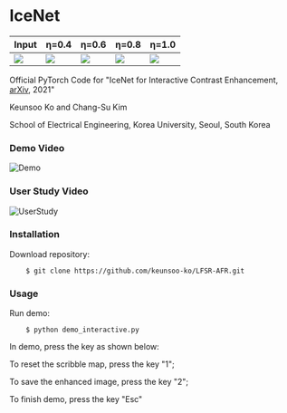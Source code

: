 # IceNet

Input | &eta;=0.4 | &eta;=0.6 | &eta;=0.8 | &eta;=1.0 
------------- | ------------- | ------------- | ------------- | ------------- 
<img src="https://github.com/keunsoo-ko/IceNet/blob/main/img/LightHouse.png"> | <img src="https://github.com/keunsoo-ko/IceNet/blob/main/results/eta_40.png"> | <img src="https://github.com/keunsoo-ko/IceNet/blob/main/results/eta_60.png"> | <img src="https://github.com/keunsoo-ko/IceNet/blob/main/results/eta_80.png"> | <img src="https://github.com/keunsoo-ko/IceNet/blob/main/results/eta_100.png"> | [Enhanced results]

Official PyTorch Code for "IceNet for Interactive Contrast Enhancement, [arXiv](https://arxiv.org/abs/2109.05838), 2021"

Keunsoo Ko and Chang-Su Kim

School of Electrical Engineering, Korea University, Seoul, South Korea

### Demo Video
![Demo](https://github.com/keunsoo-ko/IceNet/blob/main/video/Access_Demo.gif)

### User Study Video
![UserStudy](https://github.com/keunsoo-ko/IceNet/blob/main/video/Access_UserStudy.gif)


### Installation
Download repository:
```
    $ git clone https://github.com/keunsoo-ko/LFSR-AFR.git
```


### Usage
Run demo:
```
    $ python demo_interactive.py
```
In demo, press the key as shown below:

To reset the scribble map, press the key "1";

To save the enhanced image, press the key "2";

To finish demo, press the key "Esc"
